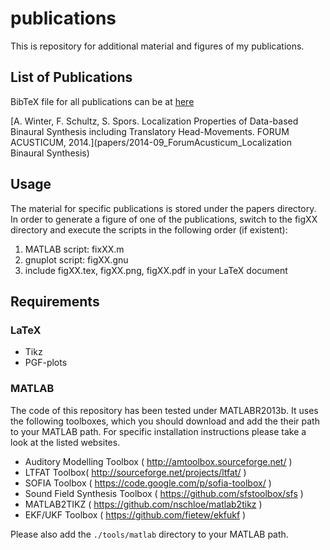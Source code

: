 publications
============

This is repository for additional material and figures of my publications.

List of Publications
--------------------

BibTeX file for all publications can be at [here](papers/papers.bib)

[A. Winter, F. Schultz, S. Spors. Localization Properties of Data-based Binaural Synthesis including Translatory Head-Movements. FORUM ACUSTICUM, 2014.](papers/2014-09_ForumAcusticum_Localization Binaural Synthesis)

Usage
-----

The material for specific publications is stored under the papers directory. In
order to generate a figure of one of the publications, switch to the figXX
directory and execute the scripts in the following order (if existent):

1. MATLAB script: fixXX.m
2. gnuplot script: figXX.gnu
3. include figXX.tex, figXX.png, figXX.pdf in your LaTeX document

Requirements
------------

### LaTeX

* Tikz
* PGF-plots

### MATLAB

The code of this repository has been tested under MATLABR2013b. It uses the
following toolboxes, which you should download and add the their path to your
MATLAB path. For specific installation instructions please take a look at the
listed websites.
* Auditory Modelling Toolbox ( http://amtoolbox.sourceforge.net/ )
* LTFAT Toolbox( http://sourceforge.net/projects/ltfat/ )
* SOFIA Toolbox ( https://code.google.com/p/sofia-toolbox/ )
* Sound Field Synthesis Toolbox ( https://github.com/sfstoolbox/sfs )
* MATLAB2TIKZ ( https://github.com/nschloe/matlab2tikz )
* EKF/UKF Toolbox ( https://github.com/fietew/ekfukf )

Please also add the `./tools/matlab` directory to your MATLAB path.
